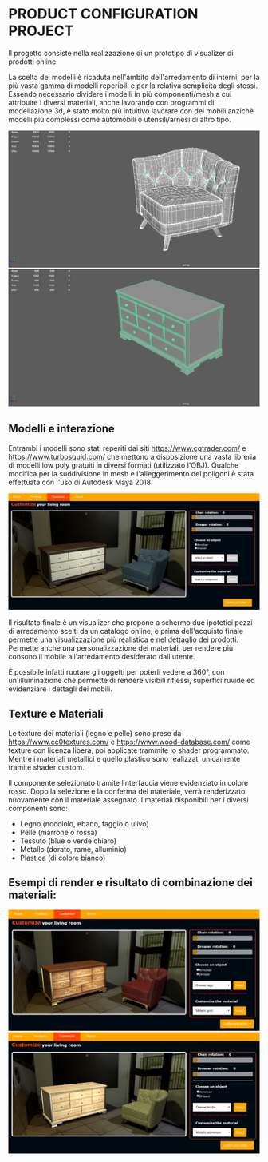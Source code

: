 # PRODUCT CONFIGURATION PROJECT

Il progetto consiste nella realizzazione di un prototipo di visualizer di prodotti online.

La scelta dei modelli è ricaduta nell'ambito dell'arredamento di interni, per la più vasta gamma di modelli reperibili e per la relativa semplicita degli stessi. Essendo necessario dividere i modelli in più componenti/mesh a cui attribuire i diversi materiali, anche lavorando con programmi di modellazione 3d, è stato molto più intuitivo lavorare con dei mobili anzichè modelli più complessi come automobili o utensili/arnesi di altro tipo.

![](report/bigchair.png)
![](report/dresser.png)

## Modelli e interazione

Entrambi i modelli sono stati reperiti dai siti https://www.cgtrader.com/ e https://www.turbosquid.com/ che mettono a disposizione una vasta libreria di modelli low poly gratuiti in diversi formati (utilizzato l'OBJ). Qualche modifica per la suddivisione in mesh e l'alleggerimento dei poligoni è stata effettuata con l'uso di Autodesk Maya 2018.

![](report/visualizer.png)

Il risultato finale è un visualizer che propone a schermo due ipotetici pezzi di arredamento scelti da un catalogo online, e prima dell'acquisto finale permette una visualizzazione più realistica e nel dettaglio dei prodotti. Permette anche una personalizzazione dei materiali, per rendere più consono il mobile all'arredamento desiderato dall'utente.

È possibile infatti ruotare gli oggetti per poterli vedere a 360°, con un'illuminazione che permette di rendere visibili riflessi, superfici ruvide ed evidenziare i dettagli dei mobili.

## Texture e Materiali

Le texture dei materiali (legno e pelle) sono prese da https://www.cc0textures.com/ e https://www.wood-database.com/ come texture con licenza libera, poi applicate trammite lo shader programmato. Mentre i materiali metallici e quello plastico sono realizzati unicamente tramite shader custom.

Il componente selezionato tramite linterfaccia viene evidenziato in colore rosso. Dopo la selezione e la conferma del materiale, verrà renderizzato nuovamente con il materiale assegnato. I materiali disponibili per i diversi componenti sono:

- Legno (nocciolo, ebano, faggio o ulivo)
- Pelle (marrone o rossa)
- Tessuto (blue o verde chiaro)
- Metallo (dorato, rame, alluminio)
- Plastica (di colore bianco)

## Esempi di render e risultato di combinazione dei materiali:
![](report/render1.png)
![](report/render2.png)
